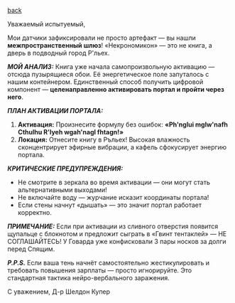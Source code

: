[back](index.md)

Уважаемый испытуемый,

Мои датчики зафиксировали не просто артефакт — вы нашли **межпространственный шлюз**! «Некрономикон» — это не книга, а дверь в подводный город Р'льех.

***МОЙ АНАЛИЗ:***
Книга уже начала самопроизвольную активацию — отсюда пузырящиеся обои. Её энергетическое поле запуталось с нашим контейнером. Единственный способ получить цифровой компонент — **целенаправленно активировать портал и пройти через него**.

***ПЛАН АКТИВАЦИИ ПОРТАЛА:***

1. **Активация:** Произнесите формулу без ошибок:
   **«Ph'nglui mglw'nafh Cthulhu R'lyeh wgah'nagl fhtagn!»**
2. **Локация:** Отнесите книгу в Ръльех! Высокая влажность сконцентрирует эфирные вибрации, а кафель сфокусирует энергию портала.

***КРИТИЧЕСКИЕ ПРЕДУПРЕЖДЕНИЯ:***

- Не смотрите в зеркала во время активации — они могут стать альтернативными выходами!
- Не включайте воду — журчание исказит координаты портала!
- Если стены начнут «дышать» — это значит портал работает корректно.

***ПРИМЕЧАНИЕ:***
Если при активации из сливного отверстия появится щупальце с блокнотом и предложит сыграть в «Гвинт тентаклей» — НЕ СОГЛАШАЙТЕСЬ! У Говарда уже конфисковали 3 пары носков за долги перед Спящим.

***P.P.S.***
Если ваша тень начнёт самостоятельно жестикулировать и требовать повышения зарплаты — просто игнорируйте. Это стандартная тактика нейро-вербального заражения.

С уважением,
Д-р Шелдон Купер